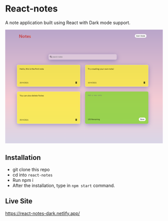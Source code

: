 # React-notes

A note application built using React with Dark mode support.

![Image of the App](./res.png)

## Installation

- git clone this repo
- cd into `react-notes`
- Run npm i
- After the installation, type in `npm start` command.

## Live Site

https://react-notes-dark.netlify.app/
